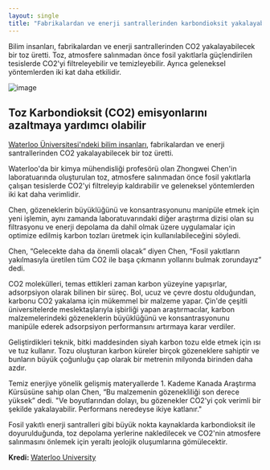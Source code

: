 ```yaml
---
layout: single
title: "Fabrikalardan ve enerji santrallerinden karbondioksit yakalayabilecek bir toz üretildi!"
---
```

Bilim insanları, fabrikalardan ve enerji santrallerinden CO2 yakalayabilecek bir toz üretti. Toz, atmosfere salınmadan önce fosil yakıtlarla güçlendirilen tesislerde CO2'yi filtreleyebilir ve temizleyebilir. Ayrıca geleneksel yöntemlerden iki kat daha etkilidir.

![image](https://images.unsplash.com/photo-1496247749665-49cf5b1022e9?ixlib=rb-1.2.1&ixid=eyJhcHBfaWQiOjEyMDd9&auto=format&fit=crop&w=1353&q=80)

<script async src="//pagead2.googlesyndication.com/pagead/js/adsbygoogle.js"></script>
<ins class="adsbygoogle"
     style="display:block; text-align:center;"
     data-ad-layout="in-article"
     data-ad-format="fluid"
     data-ad-client="ca-pub-7868661326160958"
     data-ad-slot="3072558811"></ins>
<script>
     (adsbygoogle = window.adsbygoogle || []).push({});
</script>

Toz Karbondioksit (CO2) emisyonlarını azaltmaya yardımcı olabilir
-
[Waterloo Üniversitesi'ndeki bilim insanları](https://uwaterloo.ca/news/news/new-powder-could-help-cut-co2-emissions), fabrikalardan ve enerji santrallerinden CO2 yakalayabilecek bir toz üretti.

Waterloo'da bir kimya mühendisliği profesörü olan Zhongwei Chen'in laboratuarında oluşturulan toz, atmosfere salınmadan önce fosil yakıtlarla çalışan tesislerde CO2'yi filtreleyip kaldırabilir ve geleneksel yöntemlerden iki kat daha verimlidir.

Chen, gözeneklerin büyüklüğünü ve konsantrasyonunu manipüle etmek için yeni işlemin, aynı zamanda laboratuvarındaki diğer araştırma dizisi olan su filtrasyonu ve enerji depolama da dahil olmak üzere uygulamalar için optimize edilmiş karbon tozları üretmek için kullanılabileceğini söyledi.

Chen, “Gelecekte daha da önemli olacak” diyen Chen, “Fosil yakıtların yakılmasıyla üretilen tüm CO2 ile başa çıkmanın yollarını bulmak zorundayız” dedi.

CO2 molekülleri, temas ettikleri zaman karbon yüzeyine yapışırlar, adsorpsiyon olarak bilinen bir süreç. Bol, ucuz ve çevre dostu olduğundan, karbonu CO2 yakalama için mükemmel bir malzeme yapar. Çin'de çeşitli üniversitelerde meslektaşlarıyla işbirliği yapan araştırmacılar, karbon malzemelerindeki gözeneklerin büyüklüğünü ve konsantrasyonunu manipüle ederek adsorpsiyon performansını artırmaya karar verdiler.

<script async src="//pagead2.googlesyndication.com/pagead/js/adsbygoogle.js"></script>
<ins class="adsbygoogle"
     style="display:block; text-align:center;"
     data-ad-layout="in-article"
     data-ad-format="fluid"
     data-ad-client="ca-pub-7868661326160958"
     data-ad-slot="3072558811"></ins>
<script>
     (adsbygoogle = window.adsbygoogle || []).push({});
</script>

Geliştirdikleri teknik, bitki maddesinden siyah karbon tozu elde etmek için ısı ve tuz kullanır. Tozu oluşturan karbon küreler birçok gözeneklere sahiptir ve bunların büyük çoğunluğu çap olarak bir metrenin milyonda birinden daha azdır.

Temiz enerjiye yönelik gelişmiş materyallerde 1. Kademe Kanada Araştırma Kürsüsüne sahip olan Chen, “Bu malzemenin gözenekliliği son derece yüksek” dedi. "Ve boyutlarından dolayı, bu gözenekler CO2'yi çok verimli bir şekilde yakalayabilir. Performans neredeyse ikiye katlanır."

Fosil yakıtlı enerji santralleri gibi büyük nokta kaynaklarda karbondioksit ile doyurulduğunda, toz depolama yerlerine nakledilecek ve CO2'nin atmosfere salınmasını önlemek için yeraltı jeolojik oluşumlarına gömülecektir.

<p class="notice--info"><strong>Kredi: </strong><a href="https://uwaterloo.ca/news/news/new-powder-could-help-cut-co2-emissions">Waterloo University</a></p>
